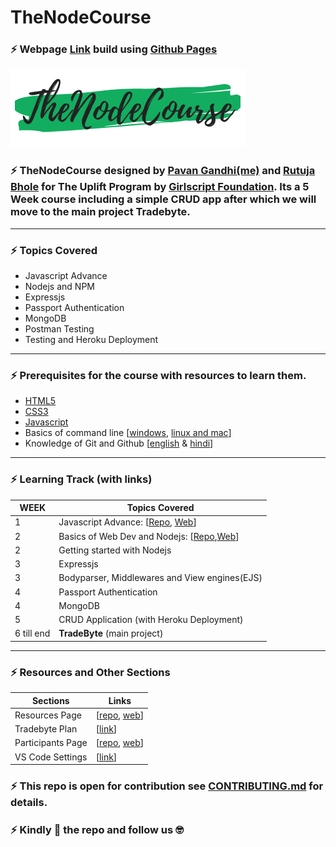 # TheNodeCourse

### ⚡ Webpage [Link](https://iampavangandhi.github.io/TheNodeCourse/) build using [Github Pages](https://pages.github.com/)

![logo](logo.png)

### ⚡ TheNodeCourse designed by [Pavan Gandhi(me)](https://github.com/iampavangandhi) and [Rutuja Bhole](https://github.com/vectorrb) for The Uplift Program by [Girlscript Foundation](https://www.girlscript.tech/home). Its a 5 Week course including a simple CRUD app after which we will move to the main project **Tradebyte**.

---

### ⚡ Topics Covered

- Javascript Advance
- Nodejs and NPM
- Expressjs
- Passport Authentication
- MongoDB
- Postman Testing
- Testing and Heroku Deployment

---

### ⚡ Prerequisites for the course with resources to learn them.

- [HTML5](https://youtu.be/UB1O30fR-EE)
- [CSS3](https://youtu.be/yfoY53QXEnI)
- [Javascript](https://www.youtube.com/playlist?list=PLDyQo7g0_nsX8_gZAB8KD1lL4j4halQBJ)
- Basics of command line [[windows](https://youtu.be/QISdBQDEiJ8), [linux and mac](https://youtu.be/BGjTboXjH28)]
- Knowledge of Git and Github [[english](https://youtu.be/SWYqp7iY_Tc) & [hindi](https://youtu.be/iR5WIknxdkY)]

---

### ⚡ Learning Track (with links)

| WEEK       | Topics Covered                                                                                                                                                                                                                                     |
| ---------- | -------------------------------------------------------------------------------------------------------------------------------------------------------------------------------------------------------------------------------------------------- |
| 1          | Javascript Advance: [[Repo](https://github.com/iampavangandhi/TheNodeCourse/tree/master/01%20Javascript%20Advance), [Web](https://iampavangandhi.github.io/TheNodeCourse/01%20Javascript%20Advance/)]                                              |
| 2          | Basics of Web Dev and Nodejs: [[Repo](https://github.com/iampavangandhi/TheNodeCourse/tree/master/02%20Basics%20of%20Web%20Dev%20and%20Nodejs),[Web](https://iampavangandhi.github.io/TheNodeCourse/02%20Basics%20of%20Web%20Dev%20and%20Nodejs/)] |
| 2          | Getting started with Nodejs                                                                                                                                                                                                                        |
| 3          | Expressjs                                                                                                                                                                                                                                          |
| 3          | Bodyparser, Middlewares and View engines(EJS)                                                                                                                                                                                                      |
| 4          | Passport Authentication                                                                                                                                                                                                                            |
| 4          | MongoDB                                                                                                                                                                                                                                            |
| 5          | CRUD Application (with Heroku Deployment)                                                                                                                                                                                                          |
| 6 till end | **TradeByte** (main project)                                                                                                                                                                                                                       |

---

### ⚡ Resources and Other Sections

| Sections          | Links                                                                                                                                                   |
| ----------------- | ------------------------------------------------------------------------------------------------------------------------------------------------------- |
| Resources Page    | [[repo](https://github.com/iampavangandhi/TheNodeCourse/tree/master/resources), [web](https://iampavangandhi.github.io/TheNodeCourse/resources/)]       |
| Tradebyte Plan    | [[link](https://github.com/iampavangandhi/TheNodeCourse/blob/master/Tradebyte.pdf)]                                                                     |
| Participants Page | [[repo](https://github.com/iampavangandhi/TheNodeCourse/tree/master/participants), [web](https://iampavangandhi.github.io/TheNodeCourse/participants/)] |
| VS Code Settings | [[link](https://gist.github.com/iampavangandhi/039b1dc5a7cdcb007ab3691814d53130)] |

### ⚡ This repo is open for contribution see [CONTRIBUTING.md](https://github.com/iampavangandhi/TheNodeCourse/blob/master/CONTRIBUTING.md) for details.

### ⚡ Kindly 🌟 the repo and follow us 🤓
